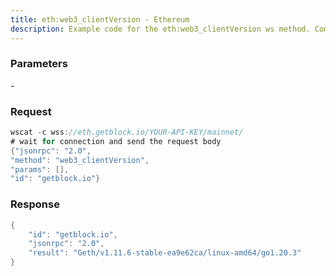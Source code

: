 ```yaml
---
title: eth:web3_clientVersion - Ethereum
description: Example code for the eth:web3_clientVersion ws method. Сomplete guide on how to use eth:web3_clientVersion ws in GetBlock.io Web3 documentation.
---
```


### Parameters


\-

### Request

``` java
wscat -c wss://eth.getblock.io/YOUR-API-KEY/mainnet/ 
# wait for connection and send the request body 
{"jsonrpc": "2.0",
"method": "web3_clientVersion",
"params": [],
"id": "getblock.io"}
```

###  Response

``` java
{
    "id": "getblock.io",
    "jsonrpc": "2.0",
    "result": "Geth/v1.11.6-stable-ea9e62ca/linux-amd64/go1.20.3"
}
```

